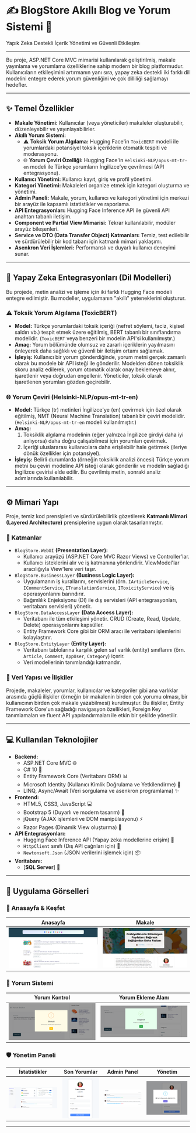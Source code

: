 <p align="center">
  
 
  <br>
  <h1>✍️ BlogStore Akıllı Blog ve Yorum Sistemi 🧠</h1>
  <p>Yapık Zeka Destekli İçerik Yönetimi ve Güvenli Etkileşim</p>
</p>

---

Bu proje, ASP.NET Core MVC mimarisi kullanılarak geliştirilmiş, makale yayınlama ve yorumlama özelliklerine sahip modern bir blog platformudur. Kullanıcıların etkileşimini artırmanın yanı sıra, yapay zeka destekli iki farklı dil modelini entegre ederek yorum güvenliğini ve çok dilliliği sağlamayı hedefler.

---

## ✨ Temel Özellikler

- **Makale Yönetimi:** Kullanıcılar (veya yöneticiler) makaleler oluşturabilir, düzenleyebilir ve yayınlayabilirler.
- **Akıllı Yorum Sistemi:**
    - ⚠️ **Toksik Yorum Algılama:** Hugging Face'in `ToxicBERT` modeli ile yorumlardaki potansiyel toksik içeriklerin otomatik tespiti ve moderasyonu.
    - 🌐 **Yorum Çeviri Özelliği:** Hugging Face'in `Helsinki-NLP/opus-mt-tr-en` modeli ile Türkçe yorumların İngilizce'ye çevrilmesi (API entegrasyonu).
- **Kullanıcı Yönetimi:** Kullanıcı kayıt, giriş ve profil yönetimi.
- **Kategori Yönetimi:** Makaleleri organize etmek için kategori oluşturma ve yönetimi.
- **Admin Paneli:** Makale, yorum, kullanıcı ve kategori yönetimi için merkezi bir arayüz ile kapsamlı istatistikler ve raporlama.
- **API Entegrasyonları:** Hugging Face Inference API ile güvenli API anahtarı tabanlı iletişim.
- **Component ve Partial View Mimarisi:** Tekrar kullanılabilir, modüler arayüz bileşenleri.
- **Service ve DTO (Data Transfer Object) Katmanları:** Temiz, test edilebilir ve sürdürülebilir bir kod tabanı için katmanlı mimari yaklaşımı.
- **Asenkron Veri İşlemleri:** Performanslı ve duyarlı kullanıcı deneyimi sunar.

---

## 🧠 Yapay Zeka Entegrasyonları (Dil Modelleri)

Bu projede, metin analizi ve işleme için iki farklı Hugging Face modeli entegre edilmiştir. Bu modeller, uygulamanın "akıllı" yeteneklerini oluşturur.

### ⚠️ Toksik Yorum Algılama (ToxicBERT)

- **Model:** Türkçe yorumlardaki toksik içeriği (nefret söylemi, taciz, kişisel saldırı vb.) tespit etmek üzere eğitilmiş, BERT tabanlı bir sınıflandırma modelidir. (`ToxicBERT` veya benzeri bir modelin API'si kullanılmıştır.)
- **Amaç:** Yorum bölümünde olumsuz ve zararlı içeriklerin yayılmasını önleyerek daha sağlıklı ve güvenli bir iletişim ortamı sağlamak.
- **İşleyiş:** Kullanıcı bir yorum gönderdiğinde, yorum metni gerçek zamanlı olarak bu modele bir API isteği ile gönderilir. Modelden dönen toksiklik skoru analiz edilerek, yorum otomatik olarak onay beklemeye alınır, işaretlenir veya doğrudan engellenir. Yöneticiler, toksik olarak işaretlenen yorumları gözden geçirebilir.

### 🌐 Yorum Çeviri (Helsinki-NLP/opus-mt-tr-en)

- **Model:** Türkçe (tr) metinleri İngilizce'ye (en) çevirmek için özel olarak eğitilmiş, NMT (Neural Machine Translation) tabanlı bir çeviri modelidir. (`Helsinki-NLP/opus-mt-tr-en` modeli kullanılmıştır.)
- **Amaç:**
    1.  Toksiklik algılama modelinin (eğer yalnızca İngilizce girdiyi daha iyi anlıyorsa) daha doğru çalışabilmesi için yorumları çevirmek.
    2.  İçeriği uluslararası kullanıcılara daha erişilebilir hale getirmek (ileriye dönük özellikler için potansiyel).
- **İşleyiş:** Belirli durumlarda (örneğin toksiklik analizi öncesi) Türkçe yorum metni bu çeviri modeline API isteği olarak gönderilir ve modelin sağladığı İngilizce çevirisi elde edilir. Bu çevrilmiş metin, sonraki analiz adımlarında kullanılabilir.

---

## ⚙️ Mimari Yapı

Proje, temiz kod prensipleri ve sürdürülebilirlik gözetilerek **Katmanlı Mimari (Layered Architecture)** prensiplerine uygun olarak tasarlanmıştır.

### 🔹 Katmanlar

- `BlogStore.WebUI` **(Presentation Layer):**
    - Kullanıcı arayüzü (ASP.NET Core MVC Razor Views) ve Controller'lar.
    - Kullanıcı isteklerini alır ve iş katmanına yönlendirir. ViewModel'lar aracılığıyla View'lere veri taşır.
- `BlogStore.BusinessLayer` **(Business Logic Layer):**
    - Uygulamanın iş kurallarını, servislerini (örn. `IArticleService`, `ICommentService`, `ITranslationService`, `IToxicityService`) ve iş operasyonlarını barındırır.
    - Bağımlılık Enjeksiyonu (DI) ile dış servisleri (API entegrasyonları, veritabanı servisleri) yönetir.
- `BlogStore.DataAccessLayer` **(Data Access Layer):**
    - Veritabanı ile tüm etkileşimi yönetir. CRUD (Create, Read, Update, Delete) operasyonlarını kapsüller.
    - Entity Framework Core gibi bir ORM aracı ile veritabanı işlemlerini kolaylaştırır.
- `BlogStore.EntityLayer` **(Entity Layer):**
    - Veritabanı tablolarına karşılık gelen saf varlık (entity) sınıflarını (örn. `Article`, `Comment`, `AppUser`, `Category`) içerir.
    - Veri modellerinin tanımlandığı katmandır.


### 🔹 Veri Yapısı ve İlişkiler

Projede, makaleler, yorumlar, kullanıcılar ve kategoriler gibi ana varlıklar arasında güçlü ilişkiler (örneğin bir makalenin birden çok yorumu olması, bir kullanıcının birden çok makale yazabilmesi) kurulmuştur. Bu ilişkiler, Entity Framework Core'un sağladığı navigasyon özellikleri, Foreign Key tanımlamaları ve fluent API yapılandırmaları ile etkin bir şekilde yönetilir.

---

## 💻 Kullanılan Teknolojiler

- **Backend:**
    - ASP.NET Core MVC 🌐
    - C# 10 🚀
    - Entity Framework Core (Veritabanı ORM) 📊
    - Microsoft Identity (Kullanıcı Kimlik Doğrulama ve Yetkilendirme) 🔑
    - LINQ, Async/Await (Veri sorgulama ve asenkron programlama) ✨
- **Frontend:**
    - HTML5, CSS3, JavaScript 💻
    - Bootstrap 5 (Duyarlı ve modern tasarım) 🎨
    - jQuery (AJAX işlemleri ve DOM manipülasyonu) ⚡
    - Razor Pages (Dinamik View oluşturma) 📄
- **API Entegrasyonları:**
    - Hugging Face Inference API (Yapay zeka modellerine erişim) 🧠
    - `HttpClient` sınıfı (Dış API çağrıları için) 📡
    - `Newtonsoft.Json` (JSON verilerini işlemek için) 📦
- **Veritabanı:**
    - [**SQL Server**] 💾

---

## 📸 Uygulama Görselleri


### 🏡 Anasayfa & Keşfet

| Anasayfa |  Makale |
|:----------:|:----------:|
| ![Anasayfa Görünümü](blogimages/8.png) | ![Kategori Listeleme](blogimages/5.png) |

### 📝 Yorum Sistemi

| Yorum Kontrol | Yorum Ekleme Alanı |
|:------------:|:-----------:|
| ![Toksik Yorum](blogimages/3.png) | ![Başarılı Yorum](blogimages/4.png) |

### 🛡️ Yönetim Paneli

| İstatistikler | Son Yorumlar |Admin Panel | Yönetim | 
|:------------------------:|:---------------:|:---------------:|:------------:|
| ![Admin Dashboard](blogimages/6.png) | ![Profil (Admin)](blogimages/1.png) | ![Son Yorumlar (Admin)](blogimages/7.png) | ![Şifre Değiştirme (Admin)](blogimages/2.png) |  

---
